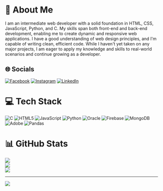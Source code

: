 # 💫 About Me
I am an intermediate web developer with a solid foundation in HTML, CSS, JavaScript, Python, and C. My skills span both front-end and back-end development, enabling me to create dynamic and responsive web applications. I have a good understanding of web design principles, and I'm capable of writing clean, efficient code. While I haven't yet taken on any major projects, I am eager to apply my knowledge and skills to real-world scenarios and continue growing as a developer.


## 🌐 Socials
[![Facebook](https://img.shields.io/badge/Facebook-%231877F2.svg?logo=Facebook&logoColor=white)](https://www.facebook.com/me/) [![Instagram](https://img.shields.io/badge/Instagram-%23E4405F.svg?logo=Instagram&logoColor=white)](https://instagram.com/ar33_s) [![LinkedIn](https://img.shields.io/badge/LinkedIn-%230077B5.svg?logo=linkedin&logoColor=white)](https://www.linkedin.com/in/lawarna-aree-032180317/) 

# 💻 Tech Stack
![C](https://img.shields.io/badge/c-%2300599C.svg?style=for-the-badge&logo=c&logoColor=white) ![HTML5](https://img.shields.io/badge/html5-%23E34F26.svg?style=for-the-badge&logo=html5&logoColor=white) ![JavaScript](https://img.shields.io/badge/javascript-%23323330.svg?style=for-the-badge&logo=javascript&logoColor=%23F7DF1E) ![Python](https://img.shields.io/badge/python-3670A0?style=for-the-badge&logo=python&logoColor=ffdd54) ![Oracle](https://img.shields.io/badge/Oracle-F80000?style=for-the-badge&logo=oracle&logoColor=white) ![Firebase](https://img.shields.io/badge/firebase-%23039BE5.svg?style=for-the-badge&logo=firebase) ![MongoDB](https://img.shields.io/badge/MongoDB-%234ea94b.svg?style=for-the-badge&logo=mongodb&logoColor=white) ![Adobe](https://img.shields.io/badge/adobe-%23FF0000.svg?style=for-the-badge&logo=adobe&logoColor=white) ![Pandas](https://img.shields.io/badge/pandas-%23150458.svg?style=for-the-badge&logo=pandas&logoColor=white)
# 📊 GitHub Stats
![](https://github-readme-stats.vercel.app/api?username=Suprem164&theme=dark&hide_border=false&include_all_commits=false&count_private=false)<br/>
![](https://github-readme-streak-stats.herokuapp.com/?user=Suprem164&theme=dark&hide_border=false)<br/>
![](https://github-readme-stats.vercel.app/api/top-langs/?username=Suprem164&theme=dark&hide_border=false&include_all_commits=false&count_private=false&layout=compact)

---
[![](https://visitcount.itsvg.in/api?id=Suprem164&icon=0&color=0)](https://visitcount.itsvg.in)

<!-- Proudly created with GPRM ( https://gprm.itsvg.in ) -->
